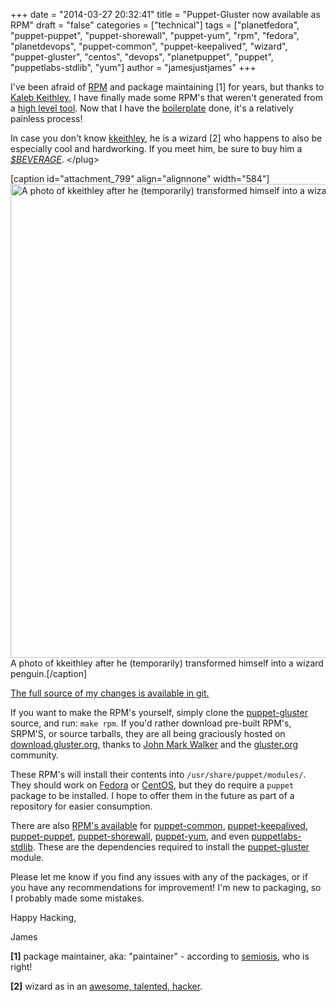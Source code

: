 +++
date = "2014-03-27 20:32:41"
title = "Puppet-Gluster now available as RPM"
draft = "false"
categories = ["technical"]
tags = ["planetfedora", "puppet-puppet", "puppet-shorewall", "puppet-yum", "rpm", "fedora", "planetdevops", "puppet-common", "puppet-keepalived", "wizard", "puppet-gluster", "centos", "devops", "planetpuppet", "puppet", "puppetlabs-stdlib", "yum"]
author = "jamesjustjames"
+++

I've been afraid of <a href="https://en.wikipedia.org/wiki/RPM_Package_Manager">RPM</a> and package maintaining [1] for years, but thanks to <a href="http://www.keithley.org/kaleb/kaleb.html">Kaleb Keithley</a>, I have finally made some RPM's that weren't generated from a <a href="http://docs.python.org/3/distutils/builtdist.html">high level tool</a>. Now that I have the <a href="https://github.com/purpleidea/puppet-gluster/commit/241956937f9778c332335267fac1256792c71155">boilerplate</a> done, it's a relatively painless process!

In case you don't know <a href="https://twitter.com/kalebkuechle">kkeithley</a>, he is a wizard [2] who happens to also be especially cool and hardworking. If you meet him, be sure to buy him a <a href="https://en.wikipedia.org/wiki/Beer"><em>$BEVERAGE</em></a>. &lt;/plug&gt;

[caption id="attachment_799" align="alignnone" width="584"]<a href="http://ttboj.files.wordpress.com/2014/03/wizard_penguin.png"><img class="size-large wp-image-799" src="http://ttboj.files.wordpress.com/2014/03/wizard_penguin.png?w=584" alt="A photo of kkeithley after he (temporarily) transformed himself into a wizard penguin." width="584" height="758" /></a> A photo of kkeithley after he (temporarily) transformed himself into a wizard penguin.[/caption]

<a href="https://github.com/purpleidea/puppet-gluster/commit/241956937f9778c332335267fac1256792c71155">The full source of my changes is available in git.</a>

If you want to make the RPM's yourself, simply clone the <a title="puppet-gluster" href="https://ttboj.wordpress.com/code/puppet-gluster/">puppet-gluster</a> source, and run: <code>make rpm</code>. If you'd rather download pre-built RPM's, SRPM'S, or source tarballs, they are all being graciously hosted on <a href="https://download.gluster.org/pub/gluster/purpleidea/puppet-gluster/">download.gluster.org</a>, thanks to <a href="https://twitter.com/johnmark">John Mark Walker</a> and the <a href="http://www.gluster.org/">gluster.org</a> community.

These RPM's will install their contents into <code>/usr/share/puppet/modules/</code>. They should work on <a href="https://fedoraproject.org/">Fedora</a> or <a href="https://www.centos.org/">CentOS</a>, but they do require a <code>puppet</code> package to be installed. I hope to offer them in the future as part of a repository for easier consumption.

There are also <a href="https://download.gluster.org/pub/gluster/purpleidea/">RPM's available</a> for <a title="Screencasts of Puppet-Gluster + Vagrant" href="https://github.com/purpleidea/puppet-common">puppet-common</a>, <a href="https://github.com/purpleidea/puppet-keepalived">puppet-keepalived</a>, <a href="https://github.com/purpleidea/puppet-puppet">puppet-puppet</a>, <a href="https://github.com/purpleidea/puppet-shorewall">puppet-shorewall</a>, <a href="https://github.com/purpleidea/puppet-yum">puppet-yum</a>, and even <a href="https://github.com/purpleidea/puppetlabs-stdlib">puppetlabs-stdlib</a>. These are the dependencies required to install the <a title="Screencasts of Puppet-Gluster + Vagrant" href="https://github.com/purpleidea/puppet-gluster">puppet-gluster</a> module.

Please let me know if you find any issues with any of the packages, or if you have any recommendations for improvement! I'm new to packaging, so I probably made some mistakes.

Happy Hacking,

James

<strong>[1]</strong> package maintainer, aka: "paintainer" - according to <a href="https://github.com/semiosis">semiosis</a>, who is right!

<strong>[2]</strong> wizard as in an <a href="http://www.catb.org/jargon/html/W/wizard.html">awesome, talented, hacker</a>.

